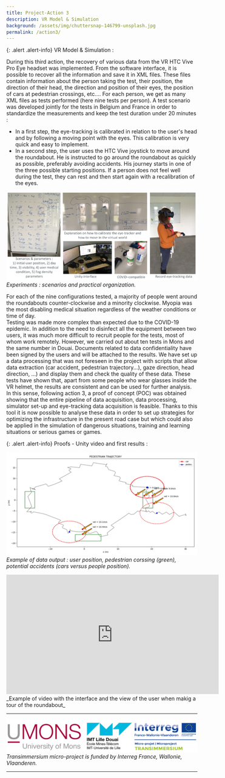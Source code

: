 ```yaml
---
title: Project-Action 3
description: VR Model & Simulation
background: /assets/img/chuttersnap-146799-unsplash.jpg
permalink: /action3/
---
```



{: .alert .alert-info}
VR Model & Simulation :

During this third action, the recovery of various data from the VR HTC Vive Pro Eye headset was implemented. From the software interface, it is possible to recover all the information and save it in XML files. These files contain information about the person taking the test, their position, the direction of their head, the direction and position of their eyes, the position of cars at pedestrian crossings, etc.... For each person, we get as many XML files as tests performed (here nine tests per person). 
A test scenario was developed jointly for the tests in Belgium and France in order to standardize the measurements and keep the test duration under 20 minutes :
* In a first step, the eye-tracking is calibrated in relation to the user's head and by following a moving point with the eyes. This calibration is very quick and easy to implement. 
* In a second step, the user uses the HTC Vive joystick to move around the roundabout. He is instructed to go around the roundabout as quickly as possible, preferably avoiding accidents. His journey starts in one of the three possible starting positions. If a person does not feel well during the test, they can rest and then start again with a recalibration of the eyes. 

![Project partners](https://raw.githubusercontent.com/numediart/Transimmersium/main/assets/img/trans_action3_pipeline.jpg)
_Experiments : scenarios and practical organization._

For each of the nine configurations tested, a majority of people went around the roundabouts counter-clockwise and a minority clockwise. Myopia was the most disabling medical situation regardless of the weather conditions or time of day.   
Testing was made more complex than expected due to the COVID-19 epidemic. In addition to the need to disinfect all the equipment between two users, it was much more difficult to recruit people for the tests, most of whom work remotely. However, we carried out about ten tests in Mons and the same number in Douai. Documents related to data confidentiality have been signed by the users and will be attached to the results. 
We have set up a data processing that was not foreseen in the project with scripts that allow data extraction (car accident, pedestrian trajectory...), 
gaze direction, head direction, ...) and display them and check the quality of these data. These tests have shown that, apart from some people who wear glasses inside the VR helmet, the results are consistent and can be used for further analysis. 
In this sense, following action 3, a proof of concept (POC) was obtained showing that the entire pipeline of data acquisition, data processing, simulator set-up and eye-tracking data acquisition is feasible. Thanks to this tool it is now possible to analyse these data in order to set up strategies for optimizing the infrastructure in the present road case but which could also be applied in the simulation of dangerous situations, training and learning situations or serious games or games. 

{: .alert .alert-info}
Proofs - Unity video and first results :

![Project partners](https://raw.githubusercontent.com/numediart/Transimmersium/main/assets/img/trans_action3_trajectory.jpg)
_Example of data output : user position, pedestrian corssing (green), potential accidents (cars versus people position)._

<iframe width="560" height="315" src="https://www.youtube.com/embed/MvlZir2HDqg" frameborder="0" allow="accelerometer; autoplay; clipboard-write; encrypted-media; gyroscope; picture-in-picture" allowfullscreen></iframe>
_Example of video with the interface and the view of the user when makig a tour of the roundabout_


---

![Project partners](https://raw.githubusercontent.com/numediart/Transimmersium/main/assets/img/trans_partners.jpg)
_Transimmersium micro-project is funded by Interreg France, Wallonie, Vlaanderen._

---